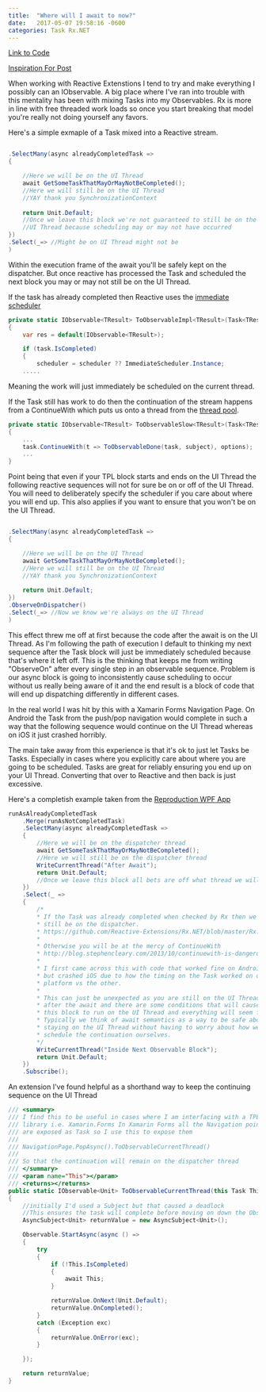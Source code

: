 ```yaml
--- 
title:  "Where will I await to now?"
date:   2017-05-07 19:58:16 -0600
categories: Task Rx.NET
---
```


[Link to Code][PureWeen-Repo] 

[Inspiration For Post][ReactiveUI-Issue]

When working with Reactive Extenstions I tend to try and make everything I possibly can an IObservable. A big place where I've ran into trouble with this mentality has been with mixing Tasks into my Observables. Rx is more in line with free threaded work loads so once you start breaking that model you're really not doing yourself any favors.


Here's a simple exmaple of a Task mixed into a Reactive stream.
 
```csharp

.SelectMany(async alreadyCompletedTask =>
{

    //Here we will be on the UI Thread
    await GetSomeTaskThatMayOrMayNotBeCompleted();
    //Here we will still be on the UI Thread
    //YAY thank you SynchronizationContext
    
    return Unit.Default;
    //Once we leave this block we're not guaranteed to still be on the
    //UI Thread because scheduling may or may not have occurred
})
.Select(_=> //Might be on UI Thread might not be
)
```

Within the execution frame of the await you'll be safely kept on the dispatcher. But once reactive has processed the Task and scheduled the next block you may or may not still be on the UI Thread.

If the task has already completed then Reactive uses the [immediate scheduler][Rx.NET-Immediate]

```csharp
private static IObservable<TResult> ToObservableImpl<TResult>(Task<TResult> task, IScheduler scheduler)
{
    var res = default(IObservable<TResult>);

    if (task.IsCompleted)
    {
        scheduler = scheduler ?? ImmediateScheduler.Instance;
    .....
```

Meaning the work will just immediately be scheduled on the current thread.

If the Task still has work to do then the continuation of the stream happens from a ContinueWith which puts us onto a thread from the [thread pool][Rx.NET-ThreadPool].

```csharp
private static IObservable<TResult> ToObservableSlow<TResult>(Task<TResult> task, IScheduler scheduler)
{
    ...
    task.ContinueWith(t => ToObservableDone(task, subject), options);
    ...
}

```

Point being that even if your TPL block starts and ends on the UI Thread the following reactive sequences will not for sure be on or off of the UI Thread. You will need to deliberately specify the scheduler if you care about where you will end up. This also applies if you want to ensure that you won't be on the UI Thread.

```csharp

.SelectMany(async alreadyCompletedTask =>
{

    //Here we will be on the UI Thread
    await GetSomeTaskThatMayOrMayNotBeCompleted();
    //Here we will still be on the UI Thread
    //YAY thank you SynchronizationContext
    
    return Unit.Default; 
})
.ObserveOnDispatcher()
.Select(_=> //Now we know we're always on the UI Thread
)
```

This effect threw me off at first because the code after the await is on the UI Thread. As I'm following the path of execution I default to thinking my next sequence after the Task block will just be immediately scheduled because that's where it left off. This is the thinking that keeps me from writing "ObserveOn" after every single step in an observable sequence. Problem is our async block is going to inconsistently cause scheduling to occur without us really being aware of it and the end result is a block of code that will end up dispatching differently in different cases. 


In the real world I was hit by this with a Xamarin Forms Navigation Page. On Android the Task from the push/pop navigation would complete in such a way that the following sequence would continue on the UI Thread whereas on iOS it just crashed horribly. 

The main take away from this experience is that it's ok to just let Tasks be Tasks. Especially in cases where you explicitly care about where you are going to be scheduled. Tasks are great for reliably ensuring you end up on your UI Thread. Converting that over to Reactive and then back is just excessive.


Here's a completish example taken from the [Reproduction WPF App][PureWeen-Repo]
```csharp
runAsAlreadyCompletedTask
    .Merge(runAsNotCompletedTask)
    .SelectMany(async alreadyCompletedTask =>
    {
        //Here we will be on the dispatcher thread
        await GetSomeTaskThatMayOrMayNotBeCompleted();
        //Here we will still be on the dispatcher thread
        WriteCurrentThread("After Await");
        return Unit.Default;
        //Once we leave this block all bets are off what thread we will be on
    })
    .Select(_ =>
    {
        /*
        * If the Task was already completed when checked by Rx then we will
        * still be on the dispatcher.
        * https://github.com/Reactive-Extensions/Rx.NET/blob/master/Rx.NET/Source/System.Reactive.Linq/Reactive/Threading/Tasks/TaskObservableExtensions.cs#L149
        * 
        * Otherwise you will be at the mercy of ContinueWith 
        * http://blog.stephencleary.com/2013/10/continuewith-is-dangerous-too.html. 
        * 
        * I first came across this with code that worked fine on Android 
        * but crashed iOS due to how the timing on the Task worked on one 
        * platform vs the other. 
        * 
        * This can just be unexpected as you are still on the UI Thread 
        * after the await and there are some conditions that will cause 
        * this block to run on the UI Thread and everything will seem fine. 
        * Typically we think of await semantics as a way to be safe about 
        * staying on the UI Thread without having to worry about how we 
        * schedule the continuation ourselves. 
        */
        WriteCurrentThread("Inside Next Observable Block");
        return Unit.Default;
    })
    .Subscribe();
```

 
An extension I've found helpful as a shorthand way to keep the continuing sequence on the UI Thread

```csharp
/// <summary>
/// I find this to be useful in cases where I am interfacing with a TPL based
/// library i.e. Xamarin.Forms In Xamarin Forms all the Navigation points 
/// are exposed as Task so I use this to expose them 
/// 
/// NavigationPage.PopAsync().ToObservableCurrentThread() 
/// 
/// So that the continuation will remain on the dispatcher thread
/// </summary>
/// <param name="This"></param>
/// <returns></returns>
public static IObservable<Unit> ToObservableCurrentThread(this Task This)
{
    //initially I'd used a Subject but that caused a deadlock
    //This ensures the task will complete before moving on down the Observable
    AsyncSubject<Unit> returnValue = new AsyncSubject<Unit>();

    Observable.StartAsync(async () =>
    {
        try
        {
            if (!This.IsCompleted)
            {
                await This;
            }

            returnValue.OnNext(Unit.Default);
            returnValue.OnCompleted();
        }
        catch (Exception exc)
        {
            returnValue.OnError(exc);
        }

    });

    return returnValue;
} 
```



[PureWeen-Repo]: https://github.com/PureWeen/AwaitThenDo
[ReactiveUI-Issue]:   https://github.com/reactiveui/ReactiveUI/pull/1281
[StephenCleary-ContinueWith]:   http://blog.stephencleary.com/2013/10/continuewith-is-dangerous-too.html
[Rx.NET-SourceLink]:   https://github.com/Reactive-Extensions/Rx.NET/blob/master/Rx.NET/Source/System.Reactive.Linq/Reactive/Threading/Tasks/TaskObservableExtensions.cs#L149
[Rx.NET-Immediate]:https://github.com/Reactive-Extensions/Rx.NET/blob/master/Rx.NET/Source/System.Reactive.Linq/Reactive/Threading/Tasks/TaskObservableExtensions.cs#L155
[Rx.NET-ThreadPool]:https://github.com/Reactive-Extensions/Rx.NET/blob/master/Rx.NET/Source/System.Reactive.Linq/Reactive/Threading/Tasks/TaskObservableExtensions.cs#L187


